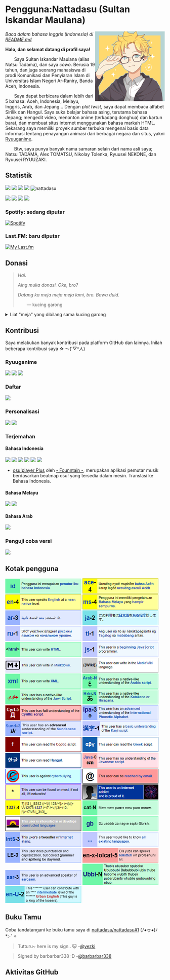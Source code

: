 # Pengguna:Nattadasu (Sultan Iskandar Maulana)
<img src="assets/readmeAssets/natsuTadamaGlasses.jpg" align="right" width="220">

*Baca dalam bahasa Inggris (Indonesia) di [README.md](README.md)*

**Halo, dan selamat datang di profil saya!**

  Saya Sultan Iskandar Maulana (alias Natsu Tadama), dan saya *cowo*. Berusia 19 tahun, dan juga seorang mahasiswa di prodi Komunikasi dan Penyiaran Islam di Universitas Islam Negeri Ar-Raniry, Banda Aceh, Indonesia.

  Saya dapat berbicara dalam lebih dari 5 bahasa: Aceh, Indonesia, Melayu, Inggris, Arab, dan Jepang... Dengan *plot twist*, saya dapat membaca alfabet Sirilik dan Hangul. Saya suka belajar bahasa asing, terutama bahasa Jepang; mengedit video, menonton anime (terkadang donghua) dan kartun barat, dan membuat situs internet menggunakan bahasa markah HTML. Sekarang saya memiliki proyek sumber terbuka mengenai basis data informasi tentang penayangan animasi dari berbagai negara dan situs, yakni [Ryuuganime](https://github.com/ryuuganime).

  Btw, saya punya banyak nama samaran selain dari nama asli saya; Natsu TADAMA, Alex TOMATSU, Nikolay Tolenka, Ryuusei NEKONE, dan Ryuusei RYUUZAKI.

## Statistik

[![](https://img.shields.io/badge/HTML-277%20commits-orange.svg)](https://sourcerer.io/nattadasu) [![](https://img.shields.io/badge/CSS-33%20commits-orange.svg)](https://sourcerer.io/nattadasu) [![](https://img.shields.io/badge/JavaScript-27%20commits-orange.svg)](https://sourcerer.io/nattadasu) [![](https://img.shields.io/badge/TypeScript-18%20commits-orange.svg)](https://sourcerer.io/nattadasu) <img src="https://komarev.com/ghpvc/?username=nattadasu" alt="nattadasu" />

![](https://githubstats.nattadeploy.my.id/api?username=nattadasu&show_icons=true) ![](https://githubstats.nattadeploy.my.id/api/top-langs/?username=nattadasu&layout=compact) ![](https://raw.githubusercontent.com/) [![](https://raw.githubusercontent.com/nattadasu/github-stats/master/generated/languages.svg)](https://github.com/jstrieb/github-stats)

### Spotify: sedang diputar
[![Spotify](https://spotify.nattadeploy.my.id/api/spotify)](https://open.spotify.com/user/nattadasu)

### Last&period;FM: baru diputar
[![My Last.fm](https://lastfm.nattadeploy.my.id/api?user=nattadasu)](https://www.last.fm/user/nattadasu)

## Donasi
> *Hai.*
>
> *Aing muka donasi. Oke, bro?*
>
> *Datang ka meja meja meja lami, bro. Bawa duid.*
>
>  — kucing garong

<details><summary>Liat "meja" yang dibilang sama kucing garong</summary>
<table>
<tbody>
<tr>
<td>DANA</td>
<td>085155315151</td>
</tr>
<tr>
<td>DOKU</td>
<td>1674820339</td>
</tr>
<tr>
<td>GO-PAY</td>
<td>085155315151</td>
</tr>
<tr>
<td>i.saku/Indomaret</td>
<td>085155315151</td>
</tr>
<tr>
<td>LinkAja</td>
<td>085155315151</td>
</tr>
<tr>
<td>OVO</td>
<td>085155315151</td>
</tr>
<tr>
<td>Sakuku</td>
<td>085155315151</td>
</tr>
<tr>
<td>Triv</td>
<td>085155315151</td>
</tr>
<tr>
<td>PayPal</td>
<td><a href="https://paypal.me/nattadasu">https://paypal.me/nattadasu</a></td>
</tr>
<tr>
<td>Yandex.Money</td>
<td><a href="https://money.yandex.ru/to/4100115392446184">https://money.yandex.ru/to/4100115392446184</a></td>
</tr>
<tr>
<td>Ko-Fi</td>
<td><a href="https://ko-fi.com/nattadasu">https://ko-fi.com/nattadasu</a></td>
</tr>
<tr>
<td>LiberePay</td>
<td><a href="https://liberapay.com/nattadasu">https://liberapay.com/nattadasu</a></td>
</tr>
<tr>
<td>Trakteer</td>
<td><a href="https://trakteer.id/nattadasu">https://trakteer.id/nattadasu</a></td>
</tr>
<tr>
<td>Bitcoin</td>
<td><code>33aBQqbMiuk53nKpZDC2dFBWKMwrbPNWcf</code></td>
</tr>
<tr>
<td>Ethereum</td>
<td><code>0x58d6f6c0b36ed033140801886d65a22899279110</code></td>
</tr>
<tr>
<td>Litecoin</td>
<td><code>MUGoxUc6PPUwMimNeM6RxPqb2uSPx9WgwS</code></td>
</tr>
<tr>
<td>Basic Auth. Token (BAT)</td>
<td><code>0x3E98817d5B4BB88C067b91Ae6Ebd6Bbf81d0D4BF</code></td>
</tr>
<tr>
<td>DASH</td>
<td><code>7a2WRBe3epDTadRKYpQtPjAdaW2HNMseqr</code></td>
</tr>
<tr>
<td>Ripple</td>
<td><code>rJc5d48m2pDdfurDaemUZT2J18RPcbtPGF</code> tag:<code>195482</code></td>
</tr>
</tbody>
</table>
</details>

## Kontribusi
Saya melakukan banyak kontribusi pada platform GitHub dan lainnya. Inilah beberapa kontribusi saya ☆ ～('▽^人)

### Ryuuganime
[![](https://githubstats.nattadeploy.my.id/api/pin/?username=ryuuganime&repo=Ryuuganime)](https://github.com/ryuuganime/Ryuuganime) [![](https://githubstats.nattadeploy.my.id/api/pin/?username=ryuuganime&repo=ryuuganime-db)](https://github.com/ryuuganime/ryuuganime-db) [![](https://githubstats.nattadeploy.my.id/api/pin/?username=ryuuganime&repo=animanga-wordlist)](https://github.com/ryuuganime/animanga-wordlist)

### Daftar
[![](https://githubstats.nattadeploy.my.id/api/pin/?username=otakulogy&repo=anime-streaming&show_owner=true)](https://github.com/otakulogy/anime-streaming)

### Personalisasi
[![](https://githubstats.nattadeploy.my.id/api/pin/?username=nattadasu&repo=mal-blockquote-template)](https://github.com/nattadasu/mal-blockquote-template) [![](https://githubstats.nattadeploy.my.id/api/pin/?username=PKief&repo=vscode-material-icon-theme&show_owner=true)](https://github.com/PKief/vscode-material-icon-theme)

### Terjemahan
#### Bahasa Indonesia
[![](https://githubstats.nattadeploy.my.id/api/pin/?username=MALSync&repo=MALSync&show_owner=true)](https://github.com/MALSync/MALSync) [![](https://githubstats.nattadeploy.my.id/api/pin/?username=NicoAiko&repo=mikazuki&show_owner=true)](https://github.com/NicoAiko/mikazuki) [![](https://githubstats.nattadeploy.my.id/api/pin/?username=hummingbird-me&repo=kitsu-web&show_owner=true)](https://github.com/hummingbird-me/hummingbird-client) [![](https://githubstats.nattadeploy.my.id/api/pin/?username=Zenrac&repo=Watora&show_owner=true)](https://github.com/Zenrac/Watora) [![](https://githubstats.nattadeploy.my.id/api/pin/?username=ContributorCovenant&repo=contributor_covenant&show_owner=true)](https://github.com/ContributorCovenant/contributor_covenant) [![](https://githubstats.nattadeploy.my.id/api/pin/?username=ytmdesktop&repo=ytmdesktop)](https://github.com/ytmdesktop/ytmdesktop)

-   [osu!player Plus](https://osu.ppy.sh/community/forums/topics/660418) oleh [- Founntain -](https://osu.ppy.sh/users/5105217), merupakan aplikasi pemutar musik berdasarkan beatmap osu! yang tersedia dalam mesin. Translasi ke Bahasa Indonesia.

#### Bahasa Melayu
[![](https://githubstats.nattadeploy.my.id/api/pin/?username=MALSync&repo=MALSync&show_owner=true)](https://github.com/MALSync/MALSync) [![](https://githubstats.nattadeploy.my.id/api/pin/?username=NicoAiko&repo=mikazuki&show_owner=true)](https://github.com/NicoAiko/mikazuki)

#### Bahasa Arab
[![](https://githubstats.nattadeploy.my.id/api/pin/?username=NicoAiko&repo=mikazuki&show_owner=true)](https://github.com/NicoAiko/mikazuki)

### Penguji coba versi 
[![](https://githubstats.nattadeploy.my.id/api/pin/?username=PreMiD&repo=Linux&show_owner=true)](https://github.com/PreMiD/Linux)

## Kotak pengguna 

![](assets/mal-profile-page/v3/assets/babel/languages/id-n.png) ![](assets/mal-profile-page/v3/assets/babel/languages/ace-4.png) ![](assets/mal-profile-page/v3/assets/babel/languages/en-4.png) ![](assets/mal-profile-page/v3/assets/babel/languages/ms-4.png) ![](assets/mal-profile-page/v3/assets/babel/languages/ar-3.png) ![](assets/mal-profile-page/v3/assets/babel/languages/ja-2.png) ![](assets/mal-profile-page/v3/assets/babel/languages/ru-1.png) ![](assets/mal-profile-page/v3/assets/babel/languages/tl-1.png) ![](assets/mal-profile-page/v3/assets/babel/programming/html.png) ![](assets/mal-profile-page/v3/assets/babel/programming/js-1.png) ![](assets/mal-profile-page/v3/assets/babel/programming/md.png) ![](assets/mal-profile-page/v3/assets/babel/programming/mediawiki.png) ![](assets/mal-profile-page/v3/assets/babel/programming/xml.png) ![](assets/mal-profile-page/v3/assets/babel/script/arab-N.png) ![](assets/mal-profile-page/v3/assets/babel/script/jawi-N.png) ![](assets/mal-profile-page/v3/assets/babel/script/kana-N.png) ![](assets/mal-profile-page/v3/assets/babel/script/Cyrl-5.png) ![](assets/mal-profile-page/v3/assets/babel/script/ipa-3.png) ![](assets/mal-profile-page/v3/assets/babel/script/sund-3.png) ![](assets/mal-profile-page/v3/assets/babel/script/kanji-1.png) ![](assets/mal-profile-page/v3/assets/babel/script/coptic.png) ![](assets/mal-profile-page/v3/assets/babel/script/greek.png) ![](assets/mal-profile-page/v3/assets/babel/script/han.png) ![](assets/mal-profile-page/v3/assets/babel/script/java-0.png) ![](assets/mal-profile-page/v3/assets/babel/cyberbullying.png) ![](assets/mal-profile-page/v3/assets/babel/email.png) ![](assets/mal-profile-page/v3/assets/babel/im.png) ![](assets/mal-profile-page/v3/assets/babel/netAddict.png) ![](assets/mal-profile-page/v3/assets/babel/languages/1337-4.png) ![](assets/mal-profile-page/v3/assets/babel/languages/cat-n.png) ![](assets/mal-profile-page/v3/assets/babel/languages/conLang.png) ![](assets/mal-profile-page/v3/assets/babel/languages/gibberish.png) ![](assets/mal-profile-page/v3/assets/babel/languages/internetSlang-3.png) ![](assets/mal-profile-page/v3/assets/babel/languages/language.png) ![](assets/mal-profile-page/v3/assets/babel/languages/lazyEnglish-3.png) ![](assets/mal-profile-page/v3/assets/babel/languages/lolcat-5.png) ![](assets/mal-profile-page/v3/assets/babel/languages/sarcasm.png) ![](assets/mal-profile-page/v3/assets/babel/languages/ubbi-n.png) ![](assets/mal-profile-page/v3/assets/babel/languages/urbanEnglish.png)

## Buku Tamu

Coba tandatangani ke buku tamu saya di [nattadasu/nattadasu#1](https://github.com/nattadasu/nattadasu/issues/1) (ﾉ◕ヮ◕)ﾉ\*:･ﾟ✧

<!--START:guestbook-->
> Tutturu~  here is my sign.. :smiley_cat: 
-[@yezki](https://github.com/yezki)

> Signed by barbarbar338 :D
-[@barbarbar338](https://github.com/barbarbar338)
<!--END:guestbook-->

## Aktivitas GitHub
<!--START_SECTION:activity-->
<!--END_SECTION:activity-->